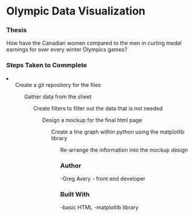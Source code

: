 # Olympic Data Visualization

### Thesis
How have the Canadian women compared to the men in curling medal earnings for over every winter Olympics games?

### Steps Taken to Commplete
<li>
	<ol>Create a git repository for the files
	<ol>Gather data from the sheet
	<ol>Create filters to filter out the data that is not needed
    <ol>Design a mockup for the final html page
    <ol>Create a line graph within python using the matplotlib library
    <ol>Re-arrange the information into the mockup design
</li>

### Author
-Greg Avery - front end developer

### Built With
-basic HTML
-matplotlib library